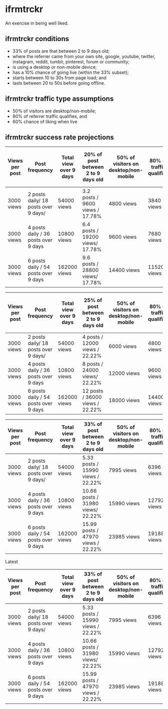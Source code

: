 # ifrmtrckr

An exercise in being well liked.

## ifrmtrckr conditions

- 33% of posts are that between 2 to 9 days old;
- where the referrer came from your own site, google, youtube, twitter, instagram, reddit, tumblr, pinterest, forum or community;
- is using a desktop or non-mobile device;
- has a 10% chance of going live (within the 33% subset);
- starts between 10 to 30s from page load; and
- lasts between 20 to 50s before going offline.

## ifrmtrckr traffic type assumptions 

- 50% of visitors are desktop/non-mobile;
- 80% of referrer traffic qualifies, and
- 60% chance of liking when live

## ifrmtrckr success rate projections

| Views per post | Post frequency                       | Total view over 9 days | 20% of post between 2 to 9 days old | 50% of visitors on desktop/non-mobile | 80% of traffic qualifies | 10% chance of going live | 60% chance of liking when live | Results over 9 days        | Results over 30 days      | Results in % |
| -------------- | ------------------------------------ | ---------------------- | ----------------------------------- | ------------------------------------- | ------------------------ | ------------------------ | ------------------------------ | -------------------------- | ------------------------- | ------------ |
| 3000 views     | 2 posts daily/ 18 posts over 9 days/ | 54000 views            | 3.2 posts / 9600 views / 17.78%     | 4800 views                            | 3840 views               | 384 views / 0.71%        | 230.4 views / likes            | 230.4 likes / 54000 views  | 768 likes / 180000 views  | 0.427%       |
| 3000 views     | 4 posts daily / 36 posts over 9 days | 10800 views            | 6.4 posts / 19200 views/ 17.78%     | 9600 views                            | 7680 views               | 768 views / 0.71%        | 460.8 views / likes            | 460.8 likes / 108000 views | 1536 likes / 360000 views | 0.427%       |
| 3000 views     | 6 posts daily / 54 posts over 9 days | 162000 views           | 9.6 posts / 28800 views/ 17.78%     | 14400 views                           | 11520 views              | 1152 views / 0.71%       | 691.2 views / likes            | 691.2 likes / 162000 views | 2304 likes / 540000 views | 0.427%       |



| Views per post | Post frequency                       | Total view over 9 days | 25% of post between 2 to 9 days old | 50% of visitors on desktop/non-mobile | 80% of traffic qualifies | 10% chance of going live | 60% chance of liking when live | Results over 9 days      | Results over 30 days      | Results in % |
| -------------- | ------------------------------------ | ---------------------- | ----------------------------------- | ------------------------------------- | ------------------------ | ------------------------ | ------------------------------ | ------------------------ | ------------------------- | ------------ |
| 3000 views     | 2 posts daily/ 18 posts over 9 days/ | 54000 views            | 4 posts / 12000 views / 22.22%      | 6000 views                            | 4800 views               | 480 views / 0.89%        | 288 views / likes              | 288 likes / 54000 views  | 960 likes / 180000 views  | 0.53%        |
| 3000 views     | 4 posts daily / 36 posts over 9 days | 10800 views            | 8 posts / 24000 views/ 22.22%       | 12000 views                           | 9600 views               | 960 views / 0.89%        | 576 views / likes              | 576 likes / 108000 views | 1920 likes / 360000 views | 0.53%        |
| 3000 views     | 6 posts daily / 54 posts over 9 days | 162000 views           | 12 posts / 36000 views / 22.22%     | 18000 views                           | 14400 views              | 1440 views / 0.89%       | 864 views / likes              | 864 likes / 162000 views | 2880 likes / 540000 views | 0.53%        |

| Views per post | Post frequency                       | Total view over 9 days | 33% of post between 2 to 9 days old | 50% of visitors on desktop/non-mobile | 80% of traffic qualifies | 10% chance of going live | 60% chance of liking when live | Results over 9 days          | Results over 30 days        | Results in % |
| -------------- | ------------------------------------ | ---------------------- | ----------------------------------- | ------------------------------------- | ------------------------ | ------------------------ | ------------------------------ | ---------------------------- | --------------------------- | ------------ |
| 3000 views     | 2 posts daily/ 18 posts over 9 days/ | 54000 views            | 5.33 posts / 15990 views / 22.22%   | 7995 views                            | 6396 views               | 639.6 views / 1.18%      | 383.76 views / likes           | 383.76 likes / 54000 views   | 1279.2 likes / 180000 views | 0.71% (Total) / 4.8% (Desktop)        |
| 3000 views     | 4 posts daily / 36 posts over 9 days | 10800 views            | 10.66 posts / 31980 views/ 22.22%   | 15990 views                           | 12792 views              | 1599 views / 1.18%       | 767.2 views / likes            | 767.2 likes / 108000 views   | 2558.4 likes / 360000 views | 0.71% (Total) / 4.8% (Desktop)        |
| 3000 views     | 6 posts daily / 54 posts over 9 days | 162000 views           | 15.99 posts / 47970 views / 22.22%  | 23985 views                           | 19188 views              | 2398.5 views / 1.18%     | 1151.28 views / likes          | 1151.28 likes / 162000 views | 3837.6 likes / 540000 views | 0.71% (Total) / 4.8% (Desktop)        |

Latest

| Views per post | Post frequency                       | Total view over 9 days | 33% of post between 2 to 9 days old | 50% of visitors on desktop/non-mobile | 80% of traffic qualifies | 20% chance of going live | 60% chance of liking when live | Results over 9 days          | Results over 30 days        | Results in % |
| -------------- | ------------------------------------ | ---------------------- | ----------------------------------- | ------------------------------------- | ------------------------ | ------------------------ | ------------------------------ | ---------------------------- | --------------------------- | ------------ |
| 3000 views     | 2 posts daily/ 18 posts over 9 days/ | 54000 views            | 5.33 posts / 15990 views / 22.22%   | 7995 views                            | 6396 views               | 1279.2 views / 2.36%     | 767.52 views / likes           | 767.52 likes / 54000 views   | 2558.4 likes / 180000 views | 1.42% (Total) / 9.6% (Desktop)        |
| 3000 views     | 4 posts daily / 36 posts over 9 days | 10800 views            | 10.66 posts / 31980 views/ 22.22%   | 15990 views                           | 12792 views              | 2558.4 views / 2.36%     | 1535.04 views / likes          | 1535.04 likes / 108000 views | 5116.8 likes / 360000 views | 1.42% (Total) / 9.6% (Desktop)        |
| 3000 views     | 6 posts daily / 54 posts over 9 days | 162000 views           | 15.99 posts / 47970 views / 22.22%  | 23985 views                           | 19188 views              | 3837.6 views / 2.36%     | 2302.56 views / likes          | 2302.56 likes / 162000 views | 7675.2 likes / 540000 views | 1.42% (Total) / 9.6% (Desktop)        |
